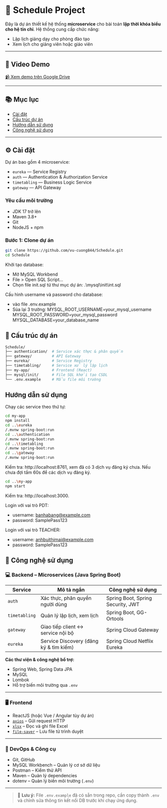 # 📅 Schedule Project

Đây là dự án thiết kế hệ thống **microservice** cho bài toán **lập thời khóa biểu cho hệ tín chỉ**. Hệ thống cung cấp chức năng:

- Lập lịch giảng dạy cho phòng đào tạo
- Xem lịch cho giảng viên hoặc giáo viên

---

## 🎥 Video Demo

[📹 Xem demo trên Google Drive](https://drive.google.com/file/d/1iW8o2BGfQ0uHuMs9WwFCVBnW0owFO7AD/view?usp=drive_link)

---

## 📚 Mục lục

- [Cài đặt](#cài-đặt)
- [Cấu trúc dự án](#cấu-trúc-dự-án)
- [Hướng dẫn sử dụng](#hướng-dẫn-sử-dụng)
- [Công nghệ sử dụng](#công-nghệ-sử-dụng)

---

## ⚙️ Cài đặt

Dự án bao gồm 4 microservice:

- `eureka` — Service Registry
- `auth` — Authentication & Authorization Service
- `timetabling` — Business Logic Service
- `gateway` — API Gateway

### Yêu cầu môi trường

- JDK 17 trở lên  
- Maven 3.8+  
- Git  
- NodeJS + npm  

### Bước 1: Clone dự án

```bash
git clone https://github.com/vu-cuong844/Schedule.git
cd Schedule
```
Khởi tạo database:
- Mở MySQL Workbend
- File > Open SQL Script...
- Chọn file init.sql từ thư mục dự án: .\mysql\init\int.sql

Cấu hình username và password cho database:
- vào file .env.example
- Sủa lại 3 trường: 
    MYSQL_ROOT_USERNAME=your_mysql_username
    MYSQL_ROOT_PASSWORD=your_mysql_password
    MYSQL_DATABASE=your_database_name


## 📁 Cấu trúc dự án

```bash
Schedule/
├── authentication/  # Service xác thực & phân quyền
├── gateway/         # API Gateway
├── eureka/          # Service Registry
├── timetabling/     # Service xử lý lập lịch
├── my-app/          # Frontend (React)
├── mysql/init/      # File SQL khởi tạo CSDL
└── .env.example     # Mẫu file môi trường
```


## Hướng dẫn sử dụng

Chạy các service theo thứ tự:
```bash
cd my-app
npm install
cd ..\eureka
/.mvnw spring-boot:run
cd ..\authentication
/.mvnw spring-boot:run
cd ..\timetabling
/.mvnw spring-boot:run
cd ..\gateway
/.mvnw spring-boot:run
```

Kiểm tra: http://localhost:8761, xem đã có 3 dịch vụ đăng ký chưa. Nếu chưa đợi tầm 60s để các dịch vụ đăng ký.

```bash
cd ..\my-app
npm start
```
Kiểm tra: http://localhost:3000.

Login với vai trò PDT:
- username: banhabang@example.com
- password: SamplePass123

Login với vai trò TEACHER:
- username: anhbuithimai@example.com
- password: SamplePass123


## 🧰 Công nghệ sử dụng

### 💻 Backend – Microservices (Java Spring Boot)

| Service     | Mô tả ngắn                          | Công nghệ sử dụng                         |
|-------------|-------------------------------------|-------------------------------------------|
| `auth`      | Xác thực, phân quyền người dùng     | Spring Boot, Spring Security, JWT         |
| `timetabling`  | Quản lý lập lịch, xem lịch  | Spring Boot, GG-Ortools             |
| `gateway`   | Giao tiếp client ↔ service nội bộ   | Spring Cloud Gateway                      |
| `eureka`    | Service Discovery (đăng ký & tìm kiếm) | Spring Cloud Netflix Eureka           |

**Các thư viện & công nghệ bổ trợ:**

- Spring Web, Spring Data JPA
- MySQL
- Lombok
- Hỗ trợ biến môi trường qua `.env`

---

### 🖥️ Frontend 

- ReactJS (hoặc Vue / Angular tùy dự án)
- [`axios`](https://www.npmjs.com/package/axios) – Gửi request HTTP
- [`xlsx`](https://www.npmjs.com/package/xlsx) – Đọc và ghi file Excel
- [`file-saver`](https://www.npmjs.com/package/file-saver) – Lưu file từ trình duyệt
---

### 🔧 DevOps & Công cụ

- Git, GitHub
- MySQL Workbench – Quản lý cơ sở dữ liệu
- Postman – Kiểm thử API
- Maven – Quản lý dependencies
- dotenv – Quản lý biến môi trường (`.env`)

---

> 📌 **Lưu ý:** File `.env.example` đã có sẵn trong repo, cần copy thành `.env` và chỉnh sửa thông tin kết nối DB trước khi chạy ứng dụng.




